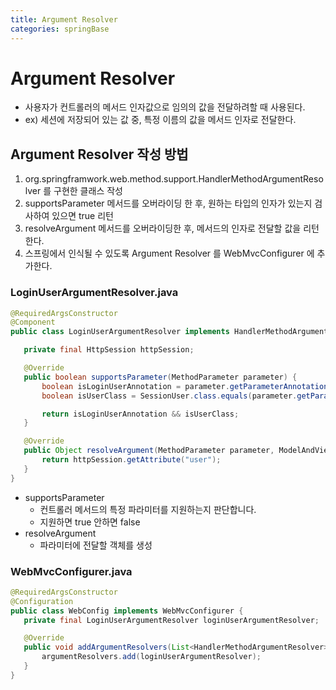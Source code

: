 ```yaml
---
title: Argument Resolver
categories: springBase
---
```


# Argument Resolver
+ 사용자가 컨트롤러의 메서드 인자값으로 임의의 값을 전달하려할 때 사용된다.
+ ex) 세션에 저장되어 있는 값 중, 특정 이름의 값을 메서드 인자로 전달한다.

## Argument Resolver 작성 방법
1. org.springframwork.web.method.support.HandlerMethodArgumentResolver 를 구현한 클래스 작성
2. supportsParameter 메서드를 오버라이딩 한 후, 원하는 타입의 인자가 있는지 검사하여 있으면 true 리턴
3. resolveArgument 메서드를 오버라이딩한 후, 메서드의 인자로 전달할 값을 리턴한다.
4. 스프링에서 인식될 수 있도록 Argument Resolver 를 WebMvcConfigurer 에 추가한다.

### LoginUserArgumentResolver.java
```java
@RequiredArgsConstructor
@Component
public class LoginUserArgumentResolver implements HandlerMethodArgumentResolver {

   private final HttpSession httpSession;

   @Override
   public boolean supportsParameter(MethodParameter parameter) {
       boolean isLoginUserAnnotation = parameter.getParameterAnnotation(LoginUser.class) != null;
       boolean isUserClass = SessionUser.class.equals(parameter.getParameterType());

       return isLoginUserAnnotation && isUserClass;
   }

   @Override
   public Object resolveArgument(MethodParameter parameter, ModelAndViewContainer mavContainer, NativeWebRequest webRequest, WebDataBinderFactory binderFactory) throws Exception {
       return httpSession.getAttribute("user");
   }
}
```
+ supportsParameter
  + 컨트롤러 메서드의 특정 파라미터를 지원하는지 판단합니다.
  + 지원하면 true 안하면 false
+ resolveArgument
  + 파라미터에 전달할 객체를 생성

### WebMvcConfigurer.java
```java
@RequiredArgsConstructor
@Configuration
public class WebConfig implements WebMvcConfigurer {
   private final LoginUserArgumentResolver loginUserArgumentResolver;

   @Override
   public void addArgumentResolvers(List<HandlerMethodArgumentResolver> argumentResolvers) {
       argumentResolvers.add(loginUserArgumentResolver);
   }
}
```
